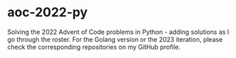 # aoc-2022-py

Solving the 2022 Advent of Code problems in Python - adding solutions as I go through the roster. For the Golang version or the 2023 iteration, please check the corresponding repositories on my GitHub profile.
